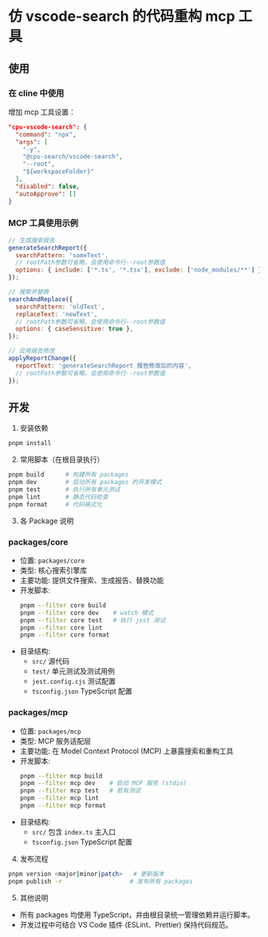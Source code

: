 # 仿 vscode-search 的代码重构 mcp 工具

## 使用

### 在 cline 中使用

增加 mcp 工具设置：

```json
"cpu-vscode-search": {
  "command": "npx",
  "args": [
    "-y",
    "@cpu-search/vscode-search",
    "--root",
    "${workspaceFolder}"
  ],
  "disabled": false,
  "autoApprove": []
}
```

### MCP 工具使用示例

```javascript
// 生成搜索报告
generateSearchReport({
  searchPattern: 'someText',
  // rootPath参数可省略，会使用命令行--root参数值
  options: { include: ['*.ts', '*.tsx'], exclude: ['node_modules/**'] },
});

// 搜索并替换
searchAndReplace({
  searchPattern: 'oldText',
  replaceText: 'newText',
  // rootPath参数可省略，会使用命令行--root参数值
  options: { caseSensitive: true },
});

// 应用报告修改
applyReportChange({
  reportText: 'generateSearchReport 报告修改后的内容',
  // rootPath参数可省略，会使用命令行--root参数值
});
```

## 开发

1. 安装依赖

```bash
pnpm install
```

2. 常用脚本（在根目录执行）

```bash
pnpm build      # 构建所有 packages
pnpm dev        # 启动所有 packages 的开发模式
pnpm test       # 执行所有单元测试
pnpm lint       # 静态代码检查
pnpm format     # 代码格式化
```

3. 各 Package 说明

### packages/core

- 位置: `packages/core`
- 类型: 核心搜索引擎库
- 主要功能: 提供文件搜索、生成报告、替换功能
- 开发脚本:
  ```bash
  pnpm --filter core build
  pnpm --filter core dev    # watch 模式
  pnpm --filter core test   # 执行 jest 测试
  pnpm --filter core lint
  pnpm --filter core format
  ```
- 目录结构:
  - `src/` 源代码
  - `test/` 单元测试及测试用例
  - `jest.config.cjs` 测试配置
  - `tsconfig.json` TypeScript 配置

### packages/mcp

- 位置: `packages/mcp`
- 类型: MCP 服务适配层
- 主要功能: 在 Model Context Protocol (MCP) 上暴露搜索和重构工具
- 开发脚本:
  ```bash
  pnpm --filter mcp build
  pnpm --filter mcp dev    # 启动 MCP 服务 (stdio)
  pnpm --filter mcp test   # 若有测试
  pnpm --filter mcp lint
  pnpm --filter mcp format
  ```
- 目录结构:
  - `src/` 包含 `index.ts` 主入口
  - `tsconfig.json` TypeScript 配置

4. 发布流程

```bash
pnpm version <major|minor|patch>   # 更新版本
pnpm publish -r                   # 发布所有 packages
```

5. 其他说明

- 所有 packages 均使用 TypeScript，并由根目录统一管理依赖并运行脚本。
- 开发过程中可结合 VS Code 插件 (ESLint、Prettier) 保持代码规范。

